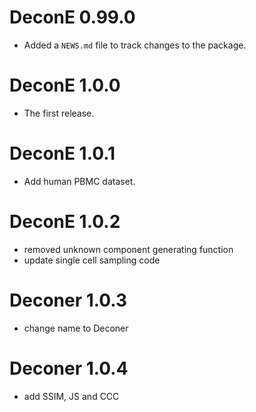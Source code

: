 <!--
 * @Author  : Wei Zhang
 * @Email   : zw@sdu.edu.cn
 * @Date    : 2023-01-07 15:22:15
-->

# DeconE 0.99.0

* Added a `NEWS.md` file to track changes to the package.

# DeconE 1.0.0

* The first release.

# DeconE 1.0.1

* Add human PBMC dataset.

# DeconE 1.0.2

* removed unknown component generating function
* update single cell sampling code

# Deconer 1.0.3

* change name to Deconer

# Deconer 1.0.4

* add SSIM, JS and CCC
